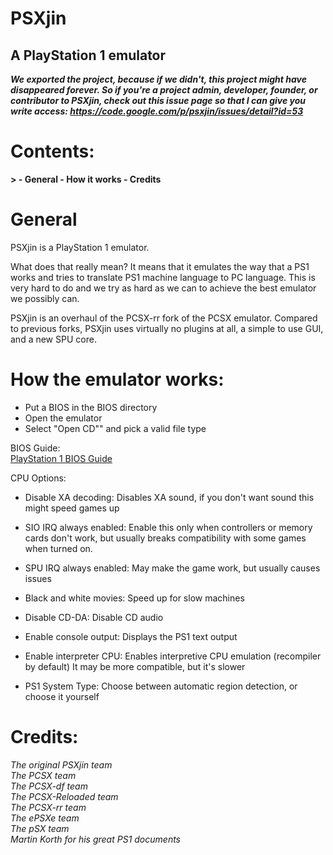<h1>PSXjin</h1>
<h2>A PlayStation 1 emulator</h2>

<b><i>
We exported the project, because if we didn't, this project might have disappeared forever.
So if you're a project admin, developer, founder, or contributor to PSXjin, check out this issue page so that I can give you write access: https://code.google.com/p/psxjin/issues/detail?id=53
</i></b>

<h1>Contents:</h1>
<b>
>
- General
- How it works
- Credits

</b>

<h1>General</h1>

PSXjin is a PlayStation 1 emulator.

What does that really mean? It means that it emulates the way that a PS1 works and tries to translate PS1 machine language to PC language. This is very hard to do and we try as hard as we can to achieve the best emulator we possibly can.

PSXjin is an overhaul of the PCSX-rr fork of the PCSX emulator. Compared to previous forks, PSXjin uses virtually no plugins at all, a simple to use GUI, and a new SPU core.

<h1>How the emulator works:</h1>

- Put a BIOS in the BIOS directory
- Open the emulator
- Select "Open CD"" and pick a valid file type

BIOS Guide:<br>
[PlayStation 1 BIOS Guide](https://github.com/piorrro33/psxjin/wiki/PlayStation-1-BIOS-Guide)

CPU Options:

- Disable XA decoding:
Disables XA sound, if you don't want sound this might speed games up

- SIO IRQ always enabled:
Enable this only when controllers or memory cards don't work,
but usually breaks compatibility with some games when turned on.

- SPU IRQ always enabled:
May make the game work, but usually causes issues

- Black and white movies:
Speed up for slow machines

- Disable CD-DA:
Disable CD audio

- Enable console output:
Displays the PS1 text output

- Enable interpreter CPU:
Enables interpretive CPU emulation (recompiler by default) It may be more compatible, but it's slower

- PS1 System Type:
Choose between automatic region detection, or choose it yourself

<h1>Credits:</h1>
<i>
The original PSXjin team<br>
The PCSX team<br>
The PCSX-df team<br>
The PCSX-Reloaded team<br>
The PCSX-rr team<br>
The ePSXe team<br>
The pSX team<br>
Martin Korth for his great PS1 documents<br>
</i>
